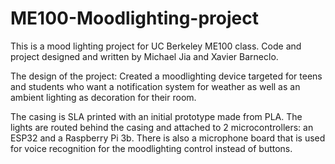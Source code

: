 # ME100-Moodlighting-project
This is a mood lighting project for UC Berkeley ME100 class. Code and project designed and written by Michael Jia and Xavier Barneclo.

The design of the project: Created a moodlighting device targeted for teens and students who want a notification system for weather as well as an ambient lighting as decoration for their room.

The casing is SLA printed with an initial prototype made from PLA. The lights are routed behind the casing and attached to 2 microcontrollers: an ESP32 and a Raspberry Pi 3b. There is also a microphone board that is used for voice recognition for the moodlighting control instead of buttons. 

